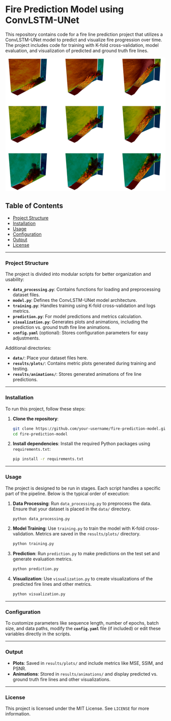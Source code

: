 
# Fire Prediction Model using ConvLSTM-UNet

This repository contains code for a fire line prediction project that utilizes a ConvLSTM-UNet model to predict and visualize fire progression over time. The project includes code for training with K-fold cross-validation, model evaluation, and visualization of predicted and ground truth fire lines.

![Flow Field Prediction](https://github.com/adibgpt/Wildfire-Propagation/blob/dbad78c329f9c40f82c301abe5b705868fcbe79d/wildfires_firebench_Dataset.width-1250.png)

## Table of Contents
- [Project Structure](#project-structure)
- [Installation](#installation)
- [Usage](#usage)
- [Configuration](#configuration)
- [Output](#output)
- [License](#license)

---

### Project Structure

The project is divided into modular scripts for better organization and usability:

- **`data_processing.py`**: Contains functions for loading and preprocessing dataset files.
- **`model.py`**: Defines the ConvLSTM-UNet model architecture.
- **`training.py`**: Handles training using K-fold cross-validation and logs metrics.
- **`prediction.py`**: For model predictions and metrics calculation.
- **`visualization.py`**: Generates plots and animations, including the prediction vs. ground truth fire line animations.
- **`config.yaml`** (optional): Stores configuration parameters for easy adjustments.

Additional directories:
- **`data/`**: Place your dataset files here.
- **`results/plots/`**: Contains metric plots generated during training and testing.
- **`results/animations/`**: Stores generated animations of fire line predictions.

---

### Installation

To run this project, follow these steps:

1. **Clone the repository**:
   ```bash
   git clone https://github.com/your-username/fire-prediction-model.git
   cd fire-prediction-model
   ```

2. **Install dependencies**:
   Install the required Python packages using `requirements.txt`:
   ```bash
   pip install -r requirements.txt
   ```

---

### Usage

The project is designed to be run in stages. Each script handles a specific part of the pipeline. Below is the typical order of execution:

1. **Data Processing**:
   Run `data_processing.py` to preprocess the data. Ensure that your dataset is placed in the `data/` directory.

   ```bash
   python data_processing.py
   ```

2. **Model Training**:
   Use `training.py` to train the model with K-fold cross-validation. Metrics are saved in the `results/plots/` directory.

   ```bash
   python training.py
   ```

3. **Prediction**:
   Run `prediction.py` to make predictions on the test set and generate evaluation metrics.

   ```bash
   python prediction.py
   ```

4. **Visualization**:
   Use `visualization.py` to create visualizations of the predicted fire lines and other metrics.

   ```bash
   python visualization.py
   ```

---

### Configuration

To customize parameters like sequence length, number of epochs, batch size, and data paths, modify the **`config.yaml`** file (if included) or edit these variables directly in the scripts.

---

### Output

- **Plots**: Saved in `results/plots/` and include metrics like MSE, SSIM, and PSNR.
- **Animations**: Stored in `results/animations/` and display predicted vs. ground truth fire lines and other visualizations.

---

### License

This project is licensed under the MIT License. See `LICENSE` for more information.
